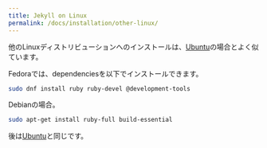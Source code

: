 ```yaml
---
title: Jekyll on Linux
permalink: /docs/installation/other-linux/
---
```

他のLinuxディストリビューションへのインストールは、[Ubuntu](../ubuntu/)の場合とよく似ています。

<!-- Installation on other Linux distributions works similarly as on [Ubuntu](../ubuntu/). -->

Fedoraでは、dependenciesを以下でインストールできます。

<!-- On Fedora, the dependencies can be installed as follows: -->

 ```sh
sudo dnf install ruby ruby-devel @development-tools
```

Debianの場合。

<!-- On Debian: -->

```sh
sudo apt-get install ruby-full build-essential
```

後は[Ubuntu](../ubuntu/)と同じです。

<!-- The rest works the same as on [Ubuntu](../ubuntu/). -->
